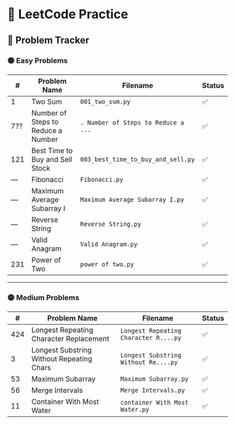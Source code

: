 # 🧠 LeetCode Practice 
## 📂 Problem Tracker

### 🟢 Easy Problems

| #   | Problem Name                         | Filename                                 | Status |
|-----|--------------------------------------|------------------------------------------|--------|
| 1   | Two Sum                              | `001_two_sum.py`                         | ✅     |
| 7?? | Number of Steps to Reduce a Number   | `. Number of Steps to Reduce a ...`      | ✅     |
| 121 | Best Time to Buy and Sell Stock      | `003_best_time_to_buy_and_sell.py`       | ✅     |
| —   | Fibonacci                            | `Fibonacci.py`                           | ✅     |
| —   | Maximum Average Subarray I           | `Maximum Average Subarray I.py`          | ✅     |
| —   | Reverse String                       | `Reverse String.py`                      | ✅     |
| —   | Valid Anagram                        | `Valid Anagram.py`                       | ✅     |
| 231 | Power of Two                         | `power of two.py`                        | ✅     |

---

### 🟡 Medium Problems

| #   | Problem Name                              | Filename                                      | Status |
|-----|-------------------------------------------|-----------------------------------------------|--------|
| 424 | Longest Repeating Character Replacement   | `Longest Repeating Character R....py`         | ✅     |
| 3   | Longest Substring Without Repeating Chars | `Longest Substring Without Re....py`          | ✅     |
| 53  | Maximum Subarray                          | `Maximum Subarray.py`                         | ✅     |
| 56  | Merge Intervals                           | `Merge Intervals.py`                          | ✅     |
| 11  | Container With Most Water                 | `container With Most Water.py`                | ✅     |
